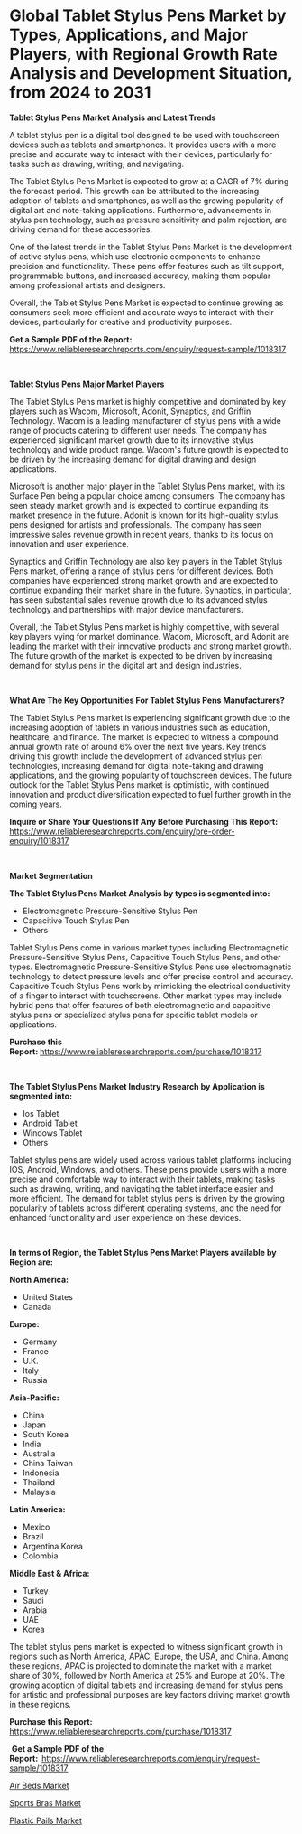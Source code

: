 <p><h1>Global Tablet Stylus Pens Market by Types, Applications, and Major Players, with Regional Growth Rate Analysis and Development Situation, from 2024 to 2031</h1></p><p><strong>Tablet Stylus Pens Market Analysis and Latest Trends</strong></p>
<p><p>A tablet stylus pen is a digital tool designed to be used with touchscreen devices such as tablets and smartphones. It provides users with a more precise and accurate way to interact with their devices, particularly for tasks such as drawing, writing, and navigating.</p><p>The Tablet Stylus Pens Market is expected to grow at a CAGR of 7% during the forecast period. This growth can be attributed to the increasing adoption of tablets and smartphones, as well as the growing popularity of digital art and note-taking applications. Furthermore, advancements in stylus pen technology, such as pressure sensitivity and palm rejection, are driving demand for these accessories.</p><p>One of the latest trends in the Tablet Stylus Pens Market is the development of active stylus pens, which use electronic components to enhance precision and functionality. These pens offer features such as tilt support, programmable buttons, and increased accuracy, making them popular among professional artists and designers.</p><p>Overall, the Tablet Stylus Pens Market is expected to continue growing as consumers seek more efficient and accurate ways to interact with their devices, particularly for creative and productivity purposes.</p></p>
<p><strong>Get a Sample PDF of the Report:&nbsp;</strong> <a href="https://www.reliableresearchreports.com/enquiry/request-sample/1018317">https://www.reliableresearchreports.com/enquiry/request-sample/1018317</a></p>
<p>&nbsp;</p>
<p><strong>Tablet Stylus Pens Major Market Players</strong></p>
<p><p>The Tablet Stylus Pens market is highly competitive and dominated by key players such as Wacom, Microsoft, Adonit, Synaptics, and Griffin Technology. Wacom is a leading manufacturer of stylus pens with a wide range of products catering to different user needs. The company has experienced significant market growth due to its innovative stylus technology and wide product range. Wacom's future growth is expected to be driven by the increasing demand for digital drawing and design applications.</p><p>Microsoft is another major player in the Tablet Stylus Pens market, with its Surface Pen being a popular choice among consumers. The company has seen steady market growth and is expected to continue expanding its market presence in the future. Adonit is known for its high-quality stylus pens designed for artists and professionals. The company has seen impressive sales revenue growth in recent years, thanks to its focus on innovation and user experience.</p><p>Synaptics and Griffin Technology are also key players in the Tablet Stylus Pens market, offering a range of stylus pens for different devices. Both companies have experienced strong market growth and are expected to continue expanding their market share in the future. Synaptics, in particular, has seen substantial sales revenue growth due to its advanced stylus technology and partnerships with major device manufacturers.</p><p>Overall, the Tablet Stylus Pens market is highly competitive, with several key players vying for market dominance. Wacom, Microsoft, and Adonit are leading the market with their innovative products and strong market growth. The future growth of the market is expected to be driven by increasing demand for stylus pens in the digital art and design industries.</p></p>
<p>&nbsp;</p>
<p><strong>What Are The Key Opportunities For Tablet Stylus Pens Manufacturers?</strong></p>
<p><p>The Tablet Stylus Pens market is experiencing significant growth due to the increasing adoption of tablets in various industries such as education, healthcare, and finance. The market is expected to witness a compound annual growth rate of around 6% over the next five years. Key trends driving this growth include the development of advanced stylus pen technologies, increasing demand for digital note-taking and drawing applications, and the growing popularity of touchscreen devices. The future outlook for the Tablet Stylus Pens market is optimistic, with continued innovation and product diversification expected to fuel further growth in the coming years.</p></p>
<p><strong>Inquire or Share Your Questions If Any Before Purchasing This Report:</strong> <a href="https://www.reliableresearchreports.com/enquiry/pre-order-enquiry/1018317">https://www.reliableresearchreports.com/enquiry/pre-order-enquiry/1018317</a></p>
<p>&nbsp;</p>
<p><strong>Market Segmentation</strong></p>
<p><strong>The Tablet Stylus Pens Market Analysis by types is segmented into:</strong></p>
<p><ul><li>Electromagnetic Pressure-Sensitive Stylus Pen</li><li>Capacitive Touch Stylus Pen</li><li>Others</li></ul></p>
<p><p>Tablet Stylus Pens come in various market types including Electromagnetic Pressure-Sensitive Stylus Pens, Capacitive Touch Stylus Pens, and other types. Electromagnetic Pressure-Sensitive Stylus Pens use electromagnetic technology to detect pressure levels and offer precise control and accuracy. Capacitive Touch Stylus Pens work by mimicking the electrical conductivity of a finger to interact with touchscreens. Other market types may include hybrid pens that offer features of both electromagnetic and capacitive stylus pens or specialized stylus pens for specific tablet models or applications.</p></p>
<p><strong>Purchase this Report:&nbsp;</strong><a href="https://www.reliableresearchreports.com/purchase/1018317">https://www.reliableresearchreports.com/purchase/1018317</a></p>
<p>&nbsp;</p>
<p><strong>The Tablet Stylus Pens Market Industry Research by Application is segmented into:</strong></p>
<p><ul><li>Ios Tablet</li><li>Android Tablet</li><li>Windows Tablet</li><li>Others</li></ul></p>
<p><p>Tablet stylus pens are widely used across various tablet platforms including IOS, Android, Windows, and others. These pens provide users with a more precise and comfortable way to interact with their tablets, making tasks such as drawing, writing, and navigating the tablet interface easier and more efficient. The demand for tablet stylus pens is driven by the growing popularity of tablets across different operating systems, and the need for enhanced functionality and user experience on these devices.</p></p>
<p>&nbsp;</p>
<p><strong>In terms of Region, the Tablet Stylus Pens Market Players available by Region are:</strong></p>
<p>
    <p> <strong> North America: </strong>
        <ul>
            <li>United States</li>
            <li>Canada</li>
        </ul>
        </p> 
    <p> <strong> Europe: </strong>
        <ul>
            <li>Germany</li>
            <li>France</li>
            <li>U.K.</li>
            <li>Italy</li>
            <li>Russia</li>
        </ul>
        </p> 
    <p> <strong> Asia-Pacific: </strong>
        <ul>
            <li>China</li>
            <li>Japan</li>
            <li>South Korea</li>
            <li>India</li>
            <li>Australia</li>
            <li>China Taiwan</li>
            <li>Indonesia</li>
            <li>Thailand</li>
            <li>Malaysia</li>
        </ul>
        </p> 
    <p> <strong> Latin America: </strong>
        <ul>
            <li>Mexico</li>
            <li>Brazil</li>
            <li>Argentina Korea</li>
            <li>Colombia</li>
        </ul>
        </p> 
    <p> <strong> Middle East & Africa: </strong>
        <ul>
            <li>Turkey</li>
            <li>Saudi</li>
            <li>Arabia</li>
            <li>UAE</li>
            <li>Korea</li>
        </ul>
    </p>
    </p>
<p><p>The tablet stylus pens market is expected to witness significant growth in regions such as North America, APAC, Europe, the USA, and China. Among these regions, APAC is projected to dominate the market with a market share of 30%, followed by North America at 25% and Europe at 20%. The growing adoption of digital tablets and increasing demand for stylus pens for artistic and professional purposes are key factors driving market growth in these regions.</p></p>
<p><strong>Purchase this Report: </strong><a href="https://www.reliableresearchreports.com/purchase/1018317">https://www.reliableresearchreports.com/purchase/1018317</a></p>
<p>&nbsp;<strong>Get a Sample PDF of the Report:&nbsp;&nbsp;</strong><a href="https://www.reliableresearchreports.com/enquiry/request-sample/1018317">https://www.reliableresearchreports.com/enquiry/request-sample/1018317</a></p>
<p><strong></strong></p>
<p><p><a href="https://github.com/jj19131/Market-Research-Report-List-1/blob/main/air-beds-market.md">Air Beds Market</a></p><p><a href="https://github.com/Sarissaschmalingtr6fz2739/Market-Research-Report-List-1/blob/main/sports-bras-market.md">Sports Bras Market</a></p><p><a href="https://github.com/jodemen/Market-Research-Report-List-1/blob/main/plastic-pails-market.md">Plastic Pails Market</a></p></p>